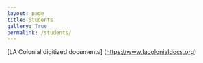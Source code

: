```yaml
---
layout: page
title: Students
gallery: True
permalink: /students/
---
```

[LA Colonial digitized documents] (https://www.lacolonialdocs.org) 
